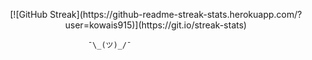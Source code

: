 <p align = "center">
  [![GitHub Streak](https://github-readme-streak-stats.herokuapp.com/?user=kowais915)](https://git.io/streak-stats)
</p>
                        
                        
                        
                        ¯\_(ツ)_/¯
